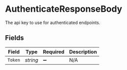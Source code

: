 # AuthenticateResponseBody

The api key to use for authenticated endpoints.


## Fields

| Field              | Type               | Required           | Description        |
| ------------------ | ------------------ | ------------------ | ------------------ |
| `Token`            | *string*           | :heavy_minus_sign: | N/A                |